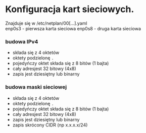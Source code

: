 # Konfiguracja kart sieciowych.
Znajduje się w /etc/netplan/00[...].yaml  
enp0s3 - pierwsza karta sieciowa
enp0s8 - druga karta sieciowa
### budowa IPv4
- składa się z 4 oktetów
- oktety podzielonę `.`
- pojedyńczy oktet składa się z 8 bitów (1 bajta)
- cały adresjest 32 bitowy (4x8)
- zapis jest dziesiętny lub binarny
### budowa maski sieciowej
- składa się z 4 oktetów
- oktety podzielonę `.`
- pojedyńczy oktet składa się z 8 bitów (1 bajta)
- cały adresjest 32 bitowy (4x8)
- zapis jest dziesiętny lub binarny
- zapis skrócony CIDR (np x.x.x.x/24)
